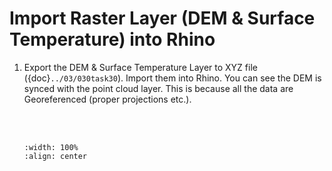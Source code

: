 # Import Raster Layer (DEM & Surface Temperature) into Rhino

1. Export the DEM & Surface Temperature Layer to XYZ file ({doc}`../03/030task30`). Import them into Rhino. You can see the DEM is synced with the point cloud layer. This is because all the data are Georeferenced (proper projections etc.).

    <br/><br/>
    ```{image} ../../_static/020workflow110/img1.png
    :width: 100%
    :align: center
    ```
    <br/><br/>
